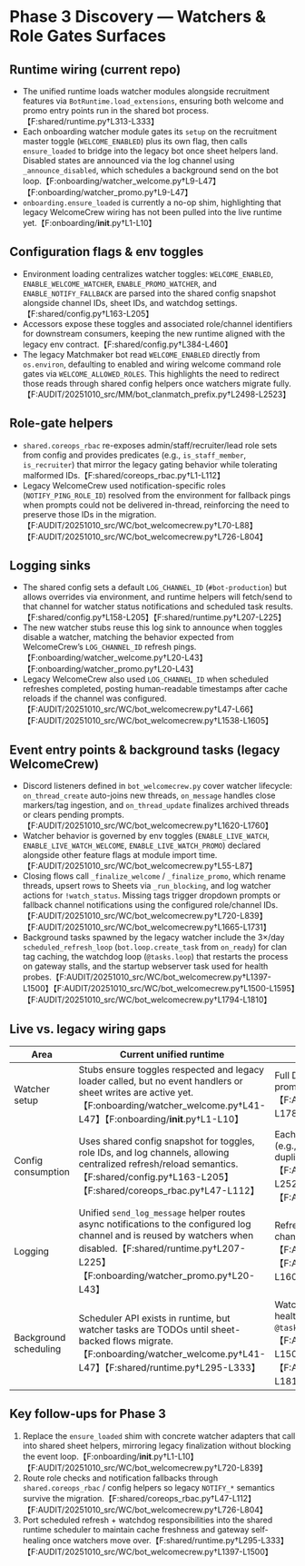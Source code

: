 # Phase 3 Discovery — Watchers & Role Gates Surfaces

## Runtime wiring (current repo)
- The unified runtime loads watcher modules alongside recruitment features via `BotRuntime.load_extensions`, ensuring both welcome and promo entry points run in the shared bot process.【F:shared/runtime.py†L313-L333】
- Each onboarding watcher module gates its `setup` on the recruitment master toggle (`WELCOME_ENABLED`) plus its own flag, then calls `ensure_loaded` to bridge into the legacy bot once sheet helpers land. Disabled states are announced via the log channel using `_announce_disabled`, which schedules a background send on the bot loop.【F:onboarding/watcher_welcome.py†L9-L47】【F:onboarding/watcher_promo.py†L9-L47】
- `onboarding.ensure_loaded` is currently a no-op shim, highlighting that legacy WelcomeCrew wiring has not been pulled into the live runtime yet.【F:onboarding/__init__.py†L1-L10】

## Configuration flags & env toggles
- Environment loading centralizes watcher toggles: `WELCOME_ENABLED`, `ENABLE_WELCOME_WATCHER`, `ENABLE_PROMO_WATCHER`, and `ENABLE_NOTIFY_FALLBACK` are parsed into the shared config snapshot alongside channel IDs, sheet IDs, and watchdog settings.【F:shared/config.py†L163-L205】
- Accessors expose these toggles and associated role/channel identifiers for downstream consumers, keeping the new runtime aligned with the legacy env contract.【F:shared/config.py†L384-L460】
- The legacy Matchmaker bot read `WELCOME_ENABLED` directly from `os.environ`, defaulting to enabled and wiring welcome command role gates via `WELCOME_ALLOWED_ROLES`. This highlights the need to redirect those reads through shared config helpers once watchers migrate fully.【F:AUDIT/20251010_src/MM/bot_clanmatch_prefix.py†L2498-L2523】

## Role-gate helpers
- `shared.coreops_rbac` re-exposes admin/staff/recruiter/lead role sets from config and provides predicates (e.g., `is_staff_member`, `is_recruiter`) that mirror the legacy gating behavior while tolerating malformed IDs.【F:shared/coreops_rbac.py†L1-L112】
- Legacy WelcomeCrew used notification-specific roles (`NOTIFY_PING_ROLE_ID`) resolved from the environment for fallback pings when prompts could not be delivered in-thread, reinforcing the need to preserve those IDs in the migration.【F:AUDIT/20251010_src/WC/bot_welcomecrew.py†L70-L88】【F:AUDIT/20251010_src/WC/bot_welcomecrew.py†L726-L804】

## Logging sinks
- The shared config sets a default `LOG_CHANNEL_ID` (`#bot-production`) but allows overrides via environment, and runtime helpers will fetch/send to that channel for watcher status notifications and scheduled task results.【F:shared/config.py†L158-L205】【F:shared/runtime.py†L207-L225】
- The new watcher stubs reuse this log sink to announce when toggles disable a watcher, matching the behavior expected from WelcomeCrew’s `LOG_CHANNEL_ID` refresh pings.【F:onboarding/watcher_welcome.py†L20-L43】【F:onboarding/watcher_promo.py†L20-L43】
- Legacy WelcomeCrew also used `LOG_CHANNEL_ID` when scheduled refreshes completed, posting human-readable timestamps after cache reloads if the channel was configured.【F:AUDIT/20251010_src/WC/bot_welcomecrew.py†L47-L66】【F:AUDIT/20251010_src/WC/bot_welcomecrew.py†L1538-L1605】

## Event entry points & background tasks (legacy WelcomeCrew)
- Discord listeners defined in `bot_welcomecrew.py` cover watcher lifecycle: `on_thread_create` auto-joins new threads, `on_message` handles close markers/tag ingestion, and `on_thread_update` finalizes archived threads or clears pending prompts.【F:AUDIT/20251010_src/WC/bot_welcomecrew.py†L1620-L1760】
- Watcher behavior is governed by env toggles (`ENABLE_LIVE_WATCH`, `ENABLE_LIVE_WATCH_WELCOME`, `ENABLE_LIVE_WATCH_PROMO`) declared alongside other feature flags at module import time.【F:AUDIT/20251010_src/WC/bot_welcomecrew.py†L55-L87】
- Closing flows call `_finalize_welcome` / `_finalize_promo`, which rename threads, upsert rows to Sheets via `_run_blocking`, and log watcher actions for `!watch_status`. Missing tags trigger dropdown prompts or fallback channel notifications using the configured role/channel IDs.【F:AUDIT/20251010_src/WC/bot_welcomecrew.py†L720-L839】【F:AUDIT/20251010_src/WC/bot_welcomecrew.py†L1665-L1731】
- Background tasks spawned by the legacy watcher include the 3×/day `scheduled_refresh_loop` (`bot.loop.create_task` from `on_ready`) for clan tag caching, the watchdog loop (`@tasks.loop`) that restarts the process on gateway stalls, and the startup webserver task used for health probes.【F:AUDIT/20251010_src/WC/bot_welcomecrew.py†L1397-L1500】【F:AUDIT/20251010_src/WC/bot_welcomecrew.py†L1500-L1595】【F:AUDIT/20251010_src/WC/bot_welcomecrew.py†L1794-L1810】

## Live vs. legacy wiring gaps
| Area | Current unified runtime | Legacy WelcomeCrew |
| --- | --- | --- |
| Watcher setup | Stubs ensure toggles respected and legacy loader called, but no event handlers or sheet writes are active yet.【F:onboarding/watcher_welcome.py†L41-L47】【F:onboarding/__init__.py†L1-L10】 | Full Discord event listeners drive live thread monitoring, tag prompting, and sheet writes on close events.【F:AUDIT/20251010_src/WC/bot_welcomecrew.py†L1620-L1788】 |
| Config consumption | Uses shared config snapshot for toggles, role IDs, and log channels, allowing centralized refresh/reload semantics.【F:shared/config.py†L163-L205】【F:shared/coreops_rbac.py†L47-L112】 | Each bot reads environment variables directly at import time (e.g., `WELCOME_ENABLED`, `LOG_CHANNEL_ID`, notification IDs), duplicating parsing logic.【F:AUDIT/20251010_src/MM/bot_clanmatch_prefix.py†L2498-L2523】【F:AUDIT/20251010_src/WC/bot_welcomecrew.py†L38-L88】 |
| Logging | Unified `send_log_message` helper routes async notifications to the configured log channel and is reused by watchers when disabled.【F:shared/runtime.py†L207-L225】【F:onboarding/watcher_promo.py†L20-L43】 | Refresh pings and action logs use hard-coded or env-resolved channel IDs within the watcher module itself.【F:AUDIT/20251010_src/WC/bot_welcomecrew.py†L47-L66】【F:AUDIT/20251010_src/WC/bot_welcomecrew.py†L1538-L1605】 |
| Background scheduling | Scheduler API exists in runtime, but watcher tasks are TODOs until sheet-backed flows migrate.【F:onboarding/watcher_welcome.py†L41-L47】【F:shared/runtime.py†L295-L333】 | Watchers bootstrap refresh loops, watchdog monitoring, and health server tasks directly via `bot.loop.create_task` and `@tasks.loop`.【F:AUDIT/20251010_src/WC/bot_welcomecrew.py†L1397-L1500】【F:AUDIT/20251010_src/WC/bot_welcomecrew.py†L1794-L1810】 |

## Key follow-ups for Phase 3
1. Replace the `ensure_loaded` shim with concrete watcher adapters that call into shared sheet helpers, mirroring legacy finalization without blocking the event loop.【F:onboarding/__init__.py†L1-L10】【F:AUDIT/20251010_src/WC/bot_welcomecrew.py†L720-L839】
2. Route role checks and notification fallbacks through `shared.coreops_rbac` / config helpers so legacy `NOTIFY_*` semantics survive the migration.【F:shared/coreops_rbac.py†L47-L112】【F:AUDIT/20251010_src/WC/bot_welcomecrew.py†L726-L804】
3. Port scheduled refresh + watchdog responsibilities into the shared runtime scheduler to maintain cache freshness and gateway self-healing once watchers move over.【F:shared/runtime.py†L295-L333】【F:AUDIT/20251010_src/WC/bot_welcomecrew.py†L1397-L1500】
